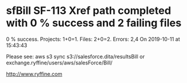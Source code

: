 # sfBill SF-113 Xref path completed with 0 % success and 2 failing files

0 % success. Projects: 1+0=1.  Files: 2+0=2. Errors: 2,4  On 2019-10-11 at 15:43:43



Please see: aws s3 sync s3://salesforce.dita/resultsBill or exchange.ryffine/users/aws/salesForce/Bill/

http://www.ryffine.com
